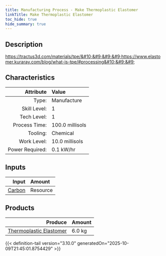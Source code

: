 ```yaml
---
title: Manufacturing Process - Make Thermoplastic Elastomer
linkTitle: Make Thermoplastic Elastomer
toc_hide: true
hide_summary: true
---
```

<!-- This is generated by the MarsSim HelpGenertor, do not edit. -->

## Description
 &#10;&#9;&#9;&#9;https://tractus3d.com/materials/tpe/&#10;&#9;&#9;&#9;https://www.elastomer.kuraray.com/blog/what-is-tpe/#processing&#10;&#9;&#9;

## Characteristics

| Attribute      | Value |
|--------:|:------|
|Type:|Manufacture|
|Skill Level:|1|
|Tech Level:|1|
|Process Time:|100.0 millisols|
|Tooling:|Chemical|
|Work Level:|10.0 millisols|
|Power Required:|0.1 kW/hr|

## Inputs

| Input      | Amount |
|--------:|:------|
|[Carbon](/docs/definitions/resource/carbon)|Resource|7.8 kg|

## Products


| Produce      | Amount |
|--------:|:------|
|[Thermoplastic Elastomer](/docs/definitions/resource/thermoplastic-elastomer)|6.0 kg|



{{< definition-tail version="3.10.0" generatedOn="2025-10-09T21:45:01.8754429" >}}



